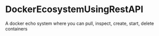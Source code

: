 # DockerEcosystemUsingRestAPI

A docker echo system where you can pull, inspect, create, start, delete containers
